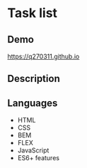 # Task list

## Demo
https://q270311.github.io
## Description 


## Languages
 - HTML
 - CSS
 - BEM
 - FLEX
 - JavaScript
 - ES6+ features